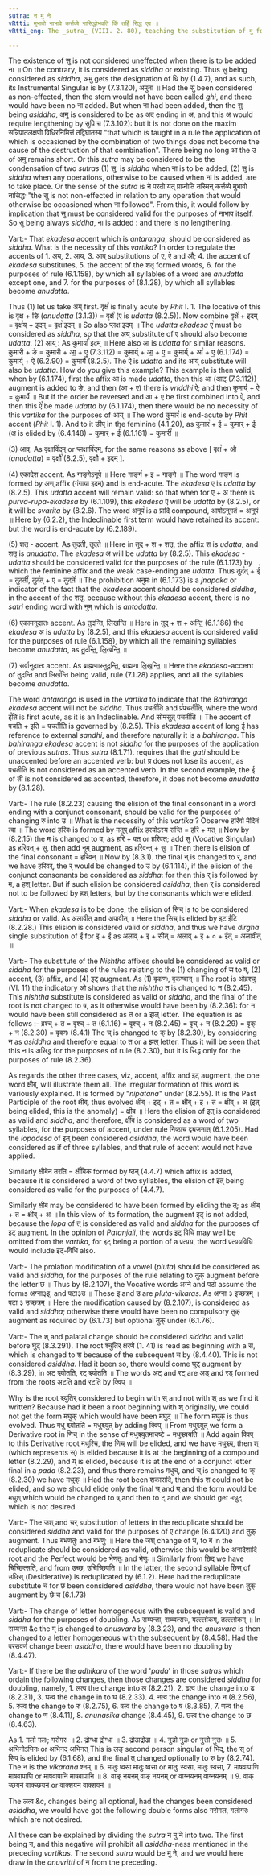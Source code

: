 ```yaml
---
sutra: न मु ने
vRtti: मुभावो नाभावे कर्त्तव्ये नासिद्धोभवति किं तर्हि सिद्ध एव ॥
vRtti_eng: The _sutra_ (VIII. 2. 80), teaching the substitution of मु for the दस् of the Pronoun अदस्, is however not treated as _asiddha_ in relation to the case-ending ना ॥

---
```

The existence of सु is not considered uneffected when there is to be added ना ॥ On the contrary, it is considered as _siddha_ or existing. Thus सु being considered as _siddha_, अमु gets the designation of घि by (1.4.7), and as such, its Instrumental Singular is by (7.3.120), अमुना ॥ Had the सु been considered as non-effected, then the stem would not have been called _ghi_, and there would have been no  ना added. But when ना had been added, then the सु being _asiddha_, अमु is considered to be as अद ending in अ, and this अ would require lengthening by सुपि च (7.3.102): but it is not done on the maxim सन्निपातलक्षणो विधिरनिमित्तं तद्विघातस्य "that which is taught in a rule the application of which is occasioned by the combination of two things does not become the cause of the destruction of that combination". There being no long आ the उ of अमु remains short. Or this _sutra_ may be considered to be the condensation of two _sutras_ (1) सु, is _siddha_ when ना is to be added, (2) सु is _siddha_ when any operations, otherwise to be caused when ना is added, are to take place. Or the sense of the _sutra_ is ने परतो यत् प्राप्नोति तस्मिन् कर्त्तव्ये मुभावो नासिद्धः "the सु is not non-effected in relation to any operation that would otherwise be occasioned when ना followed". From this, it would follow by implication that सु must be considered valid for the purposes of नाभाव itself. So सु being always _siddha_, ना is added : and there is no lengthening.

Vart:- That _ekadesa_ accent which is _antaranga_, should be considered as _siddha_. What is the necessity of this _vartika_? In order to regulate the accents of 1. अय्, 2. आय्, 3. आव् substitutions of ए, ऐ and औ; 4. the accent of _ekadesa_ substitutes, 5. the accent of the शतृ formed words, 6. for the purposes of rule (6.1.158), by which all syllables of a word are _anudatta_ except one, and 7. for the purposes of (8.1.28), by which all syllables become _anudatta_.

Thus (1) let us take अय् first. वृक्ष꣡ is finally acute by _Phit_ I. 1. The locative of this is वृक्ष + ङि (_anudatta_ (3.1.3)) = वृक्षे꣡ (ए is _udatta_ (8.2.5)). Now combine वृक्षे꣡ + इदम् = वृक्ष꣡य् + इदम् = वृक्ष꣡ इदम् ॥ So also प्लक्ष इदम् ॥ The _udatta_ _ekadesa_ ए꣡ must be considered as _siddha_, so that the अय् substitute of ए should also become _udatta_. (2) आय् : As कुमार्या꣡ इदम् ॥ Here also आ is _udatta_ for similar reasons. कुमारी + ङे = कुमारी + आ॒ + ए॒ (7.3.112) = कुमार्य् + आ॒ + ए॒ = कुमार्य् + आ꣡ + ए॒ (6.1.174) = कुमार्य्  + ऐ (6.2.90) = कुमार्यै꣡ (8.2.5). The ऐ is _udatta_ and its आय् substitute will also be _udatta_. How do you give this example? This example is then valid, when by (6.1.174), first the affix आ is made _udatta_, then this आ (आट् (7.3.112)) augment is added to ङे, and then (आ + ए) there is _vriddhi_ ऐ; and then कुमार्य्  + ऐ = कुमार्यै ॥ But if the order be reversed and आ + ए be first combined into ऐ, and then this ऐ꣡ be made _udatta_ by (6.1.174), then there would be no necessity of this _vartika_ for the purposes of आय् ॥ The word कुमार꣡ is end-acute by _Phit_ accent (_Phit_ I. 1). And to it ङीप् in the feminine (4.1.20), as कुमार꣡ + ई = कुमार् + ई॒ (अ is elided by (6.4.148) = कुमार् + ई꣡ (6.1.161) = कुमारी꣡ ॥

(3) आव्. As वृक्षावि꣡दम् or प्लक्षावि꣡दम्, for the same reasons as above [ वृक्ष꣡ + औ (_anudatta_) = वृक्षौ꣡ (8.2.5), वृक्षौ + इदम् ].

(4) एकादेश accent. As गाङ्गेऽनूपे ॥ Here गाङ्ग꣡ + इ = गाङ्गे ॥ The word गाङ्ग is formed by अण् affix (गंगाया इदम्) and is end-acute. The _ekadesa_ ए is _udatta_ by (8.2.5). This _udatta_ accent will remain valid: so that when for ए + अ there is _purva_-_rupa_-_ekadesa_ by (6.1.109), this _ekadesa_ ए will be _udatta_ by (8.2.5), or it will be _svarita_ by (8.2.6). The word अनूप꣡ is a प्रादि compound, आपोऽनुगतं = अनूपं ॥ Here by (6.2.2), the Indeclinable first term would have retained its accent: but the word is end-acute by (6.2.189).

(5) शतृ - accent. As तुदती, तुदते ॥ Here in तुद् + श + शतृ, the affix श is _udatta_, and शतृ is _anudatta_. The _ekadesa_ अ will be _udatta_ by (8.2.5). This _ekadesa_ - _udatta_ should be considered valid for the purposes of the rule (6.1.173) by which the feminine affix and the weak case-ending are _udatta_. Thus तुद꣡त् + ई꣡ = तुदती꣡, तुद꣡त् + ए = तुदते꣡ ॥ The prohibition अनुमः in (6.1.173) is a _jnapaka_ or indicator of the fact that the _ekadesa_ accent should be considered _siddha_, in the accent of the शतृ, because without this _ekadesa_ accent, there is no _satri_ ending word with नुम् which is _antodatta_.

(6) एकामनुदात्तः accent. As तुदन्ति, लिखन्ति ॥ Here in तुद् + श + अन्ति॒ (6.1.186) the _ekadesa_ अ is _udatta_ by (8.2.5), and this _ekadesa_ accent is considered valid for the purposes of rule (6.1.158), by which all the remaining syllables become _anudatta_, as तु॒द꣡न्ति॒, लि॒ख꣡न्ति॒ ॥

(7) सर्वानुदात्तः accent. As ब्राह्मणास्तुद॒न्ति॒, ब्राह्मणा लि॒ख॒न्ति॒ ॥ Here the _ekadesa_-accent of तुदन्ति and लिख꣡न्ति being valid, rule (7.1.28) applies, and all the syllables become _anudatta_.

The word _antaranga_ is used in the _vartika_ to indicate that the _Bahiranga_ _ekadesa_ accent will not be _siddha_. Thus पचती꣡ति and प्र꣡पचती꣡ति, where the word इ꣡ति is first acute, as it is an Indeclinable. And सोमसुत् पचती꣡ति ॥ The accent of पचति + इति = पचतीति is governed by (8.2.5). This _ekadesa_ accent of long ई has reference to external _sandhi_, and therefore naturally it is a _bahiranga_. This _bahiranga_ _ekadesa_ accent is not _siddha_ for the purposes of the application of previous _sutras_. Thus _sutra_ (8.1.71). requires that the _gati_ should be unaccented before an accented verb: but प्र does not lose its accent, as पचतीति is not considered as an accented verb. In the second example, the ई of ती is not considered as accented, therefore, it does not become _anudatta_ by (8.1.28).

Vart:- The rule (8.2.23) causing the elision of the final consonant in a word ending with a conjunct consonant, should be valid for the purposes of changing रु into उ ॥ What is the necessity of this _vartika_ ? Observe हरिवो मेदिनं त्वा ॥ The word हरिवः is formed by मतुप् affix हरयोऽस्य सन्ति = हरि + मत् ॥ Now by (8.2.15) the म is changed to व, as हरि + वत् or हरिवत्; add सु (Vocative Singular) as हरिवत् + सु, then add नुम् augment, as हरिवन्त् + सु ॥ Then there is elision of the final consonant = हरिवन् ॥ Now by (8.3.1). the final न् is changed to र्, and we have हरिवर्, the र् would be changed to उ by (6.1.114), if the elision of the conjunct consonants be considered as _siddha_: for then this र् is followed by म, a हश् letter. But if such elision be considered _asiddha_, then र् is considered not to be followed by हश् letters, but by the consonants which were elided.

Vart:- When _ekadesa_ is to be done, the elision of सिच् is to be considered _siddha_ or valid. As अलावीत् and अपावीत् ॥ Here the सिच् is elided by इट ईटि (8.2.28.) This elision is considered valid or _siddha_, and thus we have _dirgha_ single substitution of ई for इ + ई as अलाव् + इ + सीत् = अलाव् + इ + ० + ईत् = अलावीत् ॥

Vart:- The substitute of the _Nishtha_ affixes should be considered as valid or _siddha_ for the purposes of the rules relating to the (1) changing of स to ष्, (2) accent, (3) affix, and (4) इट् augment. As (1) वृकणः, वृकण्वान् ॥ The root is ओव्रश्चु (VI. 11) the indicatory ओ shows that the _nishtha_ त is changed to न (8.2.45). This _nishtha_ substitute is considered as valid or _siddha_, and the final of the root is not changed to ष, as it otherwise would have been by (8.2.36): for न would have been still considered as त or a झल् letter. The equation is as follows :- व्रश्च् + त = वृश्च् + त (6.1.16) = वृश्च् + न (8.2.45) = वृच् + न (8.2.29) = वृक् + न  (8.2.30) = वृक्णः (8.4.1) The च् is changed to क् by (8.2.30), by considering न as _asiddha_ and therefore equal to त or a झल् letter. Thus it will be seen that this न is असिद्ध for the purposes of rule (8.2.30), but it is सिद्ध only for the purposes of rule (8.2.36).

As regards the other three cases, viz, accent, affix and इट् augment, the one word क्षीब्, will illustrate them all. The irregular formation of this word is variously explained. It is formed by "_nipatana_" under (8.2.55). It is the Past Participle of the root क्षीब्, thus evolved क्षीब् + इट् + त = क्षीब् + इ + त = क्षीब् + अ (इत् being elided, this is the anomaly) = क्षीब ॥ Here the elision of इत् is considered as valid and _siddha_, and therefore, क्षी꣡ब is considered as a word of two syllables, for the purposes of accent, under rule निष्ठाच द्व्यजनात् (6.1.205). Had the _lopadesa_ of इत् been considered _asiddha_, the word would have been considered as if of three syllables, and that rule of accent would not have applied.

Similarly क्षीबेन तरति = क्षी꣡बिक formed by ष्ठन् (4.4.7) which affix is added, because it is considered a word of two syllables, the elision of इत् being considered as valid for the purposes of (4.4.7).

Similarly क्षीब may be considered to have been formed by eliding the त्; as क्षीब् + त = क्षीब् + अ ॥ In this view of its formation, the augment इट् is not added, because the _lopa_ of त् is considered as valid and _siddha_ for the purposes of इट् augment. In the opinion of _Patanjali_, the words इट् विधि may well be omitted from the _vartika_, for इट् being a portion of a प्रत्यय, the word प्रत्ययविधि would include इट्-विधि also.

Vart:- The prolation modification of a vowel (_pluta_) should be considered as valid and _siddha_, for the purposes of the rule relating to तुक् augment before the letter छ ॥ Thus by (8.2.107), the Vocative words अग्ने and पटो assume the forms अग्ना३इ, and पटा३उ ॥ These इ and उ are _pluta_-_vikaras_. As अग्ना ३ इच्छत्रम् । पटा ३ उच्छत्रम् ॥ Here the modification caused by (8.2.107), is considered as valid and _siddha_; otherwise there would have been no compulsory तुक् augment as required by (6.1.73) but optional तुक् under (6.1.76).

Vart:- The श् and palatal change should be considered _siddha_ and valid before घुट् (8.3.291). The root श्चुतिर् क्षरणे (1. 41) is read as beginning with a स, which is changed to श because of the subsequent च by (8.4.40). This is not considered _asiddha_. Had it been so, there would come घुट् augment by (8.3.29), in अट् श्च्योतति, रट् श्च्योतति ॥ The words अट् and रट् are अड् and रड् formed from the roots अटति and रटति by क्विप् ॥

Why is the root श्च्युतिर् considered to begin with स् and not with श् as we find it written? Because had it been a root beginning with श् originally, we could not get the form मघुक् which would have been मघुट् ॥ The form मघुक् is thus evolved. Thus मधु श्च्योतति = मधुश्च्युत् by adding क्विप् ॥ From मधुश्च्युत् we form a Derivative root in णिच् in the sense of मधुश्च्युतमाचष्टे = मधुश्च्ययति ॥ Add again क्विप् to this Derivative root मधुश्चि, the णिच् will be elided, and we have मधुश्च्य्, then श् (which represents स्) is elided because it is at the beginning of a compound letter (8.2.29), and य् is elided, because it is at the end of a conjunct letter final in a _pada_ (8.2.23), and thus there remains मधुच्, and च् is changed to क् (8.2.30) we have मधुक् ॥ Had the root been शकारादि, then this श could not be elided, and so we should elide only the final च् and य् and the form would be मधुश् which would be changed to ष् and then to ट् and we should get मधुट् which is not desired.

Vart:- The जश् and चर् substitution of letters in the reduplicate should be considered _siddha_ and valid for the purposes of ए change (6.4.120) and तुक् augment. Thus बभणतुः and बभणुः ॥ Here the जश् change of भ, to ब in the reduplicate should be considered as valid, otherwise this would be अनादेशादि root and the Perfect would be भेणतुः and भेणुः ॥ Similarly from छिद् we have चिच्छित्सति, and from उच्छ, उचिच्छिषति ॥ In the latter, the second syllable छिस् of उछिस् (Desiderative) is reduplicated by (6.1.2). Here had the reduplicate substitute च for छ been considered _asiddha_, there would not have been तुक् augment by छे च (6.1.73)

Vart:- The change of letter homogeneous with the subsequent is valid and _siddha_ for the purposes of doubling. As सय्यन्ता, सव्व्वत्सरः, यल्ल्लोकम्, तल्ल्लोकम् ॥ In सय्यन्ता &c the म् is changed to _anusvara_ by (8.3.23), and the _anusvara_ is then changed to a letter homogeneous with the subsequent by (8.4.58). Had the परसवर्ण change been _asiddha_, there would have been no doubling by (8.4.47).

Vart:- If there be the _adhikara_ of the word '_pada_' in those _sutras_ which ordain the following changes, then those changes are considered _siddha_ for doubling, namely, 1. लत्व the change into ल (8.2.21), 2. ढत्व the change into ढ (8.2.31), 3. घत्व the change in to घ (8.2.33). 4. नत्व the change into न (8.2.56), 5. रुत्व the change to रु (8.2.75), 6. षत्व the change to ष (8.3.85), 7. णत्व the change to ण (8.4.11), 8. _anunasika_ change (8.4.45), 9. छत्व the change to छ (8.4.63).

As 1. गलो गलः; गरोगरः ॥ 2. द्रोग्धा द्रोग्धा ॥ 3. द्रोढाद्रोढा ॥ 4. नुन्नो नुन्नः or नुत्तो नुत्तः ॥ 5. अभिनोऽभिनः or अभिनद् अभिनत् This is लङ् second person singular of भिद्, the स् of सिप् is elided by (6.1.68), and the final त् changed optionally to रु by (8.2.74). The न is the _vikarana_ श्नम् ॥ 6. मातुः ष्वसा मातुः ष्वसा or मातुः स्वसा, मातुः स्वसा, 7. माषवापाणि माषवापाणि or माषवापानि माषवापानि ॥ 8. वाङ् नयनम् वाङ् नयनम् or वाग्नयनम् वाग्नयनम् ॥ 9. वाक् च्छयनं वाक्च्छयनं or वाक्शयन वाक्शयनं ॥

The लत्व &c, changes being all optional, had the changes been considered _asiddha_, we would have got the following double forms also गरोगल, गलोगरः which are not desired.

All these can be explained by dividing the _sutra_ न मु ने into two. The first being न, and this negative will prohibit all _asiddha_-ness mentioned in the preceding _vartikas_. The second _sutra_ would be मु ने, and we would here draw in the _anuvritti_ of न from the preceding.